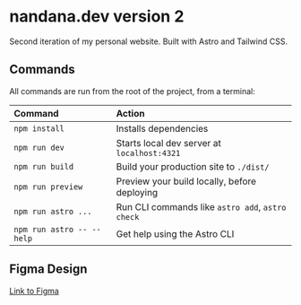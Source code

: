 # nandana.dev version 2

Second iteration of my personal website. Built with Astro and Tailwind CSS. 

## Commands

All commands are run from the root of the project, from a terminal:

| Command                   | Action                                           |
| :------------------------ | :----------------------------------------------- |
| `npm install`             | Installs dependencies                            |
| `npm run dev`             | Starts local dev server at `localhost:4321`      |
| `npm run build`           | Build your production site to `./dist/`          |
| `npm run preview`         | Preview your build locally, before deploying     |
| `npm run astro ...`       | Run CLI commands like `astro add`, `astro check` |
| `npm run astro -- --help` | Get help using the Astro CLI                     |

## Figma Design
[Link to Figma](https://www.figma.com/design/1vmCPqD24Zb9LzfLAcdZyr/nandana.dev?node-id=340-2&t=4iCH2ARkTqLAdXJd-1)

